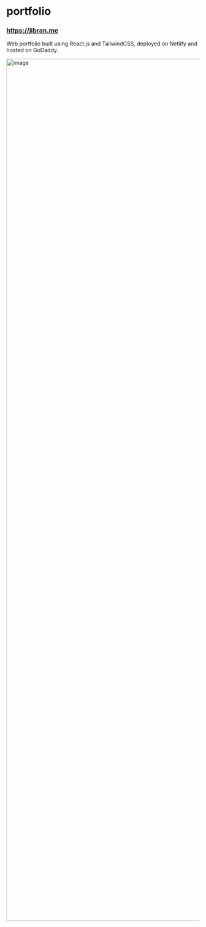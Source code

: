 # portfolio

### https://jibran.me

Web portfolio built using React.js and TailwindCSS, deployed on Netlify and hosted on GoDaddy.

<img width="1230" height="2250" alt="image" src="https://github.com/user-attachments/assets/a2d76e42-6140-497a-9fdc-93f1f5ed227e" />
